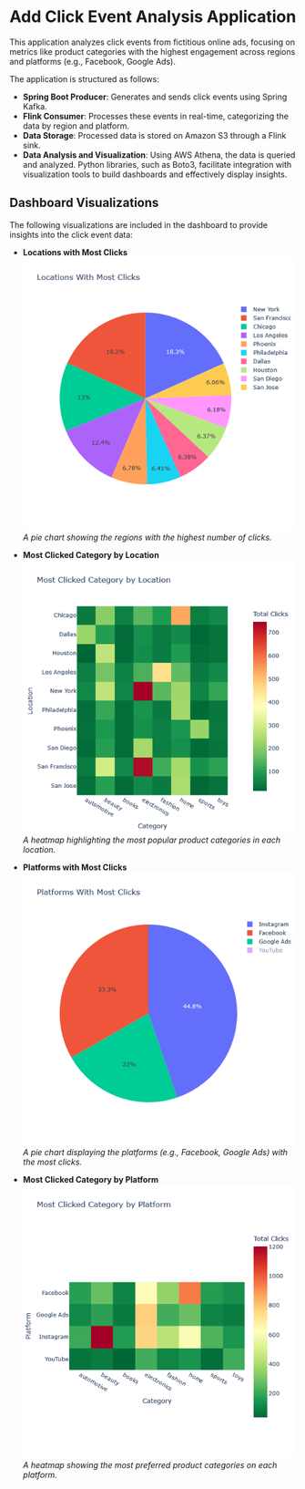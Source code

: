 # Add Click Event Analysis Application

This application analyzes click events from fictitious online ads, focusing on metrics like product categories with the highest engagement across regions and platforms (e.g., Facebook, Google Ads).

The application is structured as follows:

- **Spring Boot Producer**: Generates and sends click events using Spring Kafka.
- **Flink Consumer**: Processes these events in real-time, categorizing the data by region and platform.
- **Data Storage**: Processed data is stored on Amazon S3 through a Flink sink.
- **Data Analysis and Visualization**: Using AWS Athena, the data is queried and analyzed. Python libraries, such as Boto3, facilitate integration with visualization tools to build dashboards and effectively display insights.

## Dashboard Visualizations

The following visualizations are included in the dashboard to provide insights into the click event data:

- **Locations with Most Clicks**  
  ![Locations with Most Clicks](dashboards/lwmc.png)  
  *A pie chart showing the regions with the highest number of clicks.*

- **Most Clicked Category by Location**  
  ![Most Clicked Category by Location](dashboards/mccbl.png)  
  *A heatmap highlighting the most popular product categories in each location.*

- **Platforms with Most Clicks**  
  ![Platforms with Most Clicks](dashboards/pwmc.png)  
  *A pie chart displaying the platforms (e.g., Facebook, Google Ads) with the most clicks.*

- **Most Clicked Category by Platform**  
  ![Most Clicked Category by Platform](dashboards/mccbp.png)  
  *A heatmap showing the most preferred product categories on each platform.*

